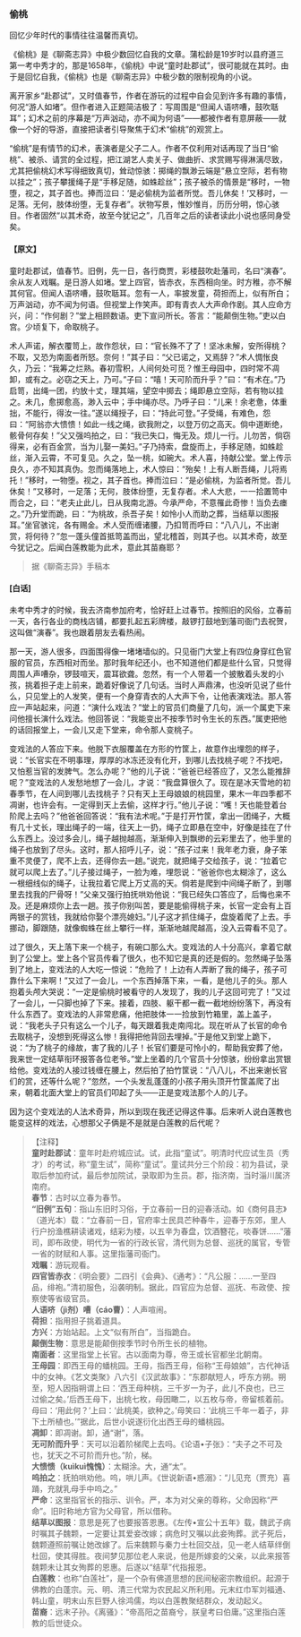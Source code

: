 <script type="text/javascript">
    var head = document.getElementsByTagName('head')[0];
    cssURL = '/public/liao.css';
    linkTag = document.createElement('link');
    linkTag.href = cssURL;
    linkTag.setAttribute('type','text/css');
    linkTag.setAttribute('rel','stylesheet');
    head.appendChild(linkTag);
</script>
### 偷桃

回忆少年时代的事情往往温馨而真切。

《偷桃》是《聊斋志异》中极少数回忆自我的文章。蒲松龄是19岁时以县府道三第一考中秀才的，那是1658年，《偷桃》中说“童时赴郡试”，很可能就在其时。由于是回忆自我，《偷桃》也是《聊斋志异》中极少数的限制视角的小说。

离开家乡“赴郡试”，又时值春节，作者在游玩的过程中自会见到许多有趣的事情，何况“游人如堵”。但作者进入正题简洁极了：写周围是“但闻人语哜嘈，鼓吹聒耳”；幻术之前的序幕是“万声汹动，亦不闻为何语”——都被作者有意屏蔽——就像一个好的导游，直接把读者引导聚焦于幻术“偷桃”的观赏上。

“偷桃”是有情节的幻术，表演者是父子二人。作者不仅利用对话再现了当日“偷桃”、被杀、请赏的全过程，把江湖艺人卖关子、做曲折、求赏赐写得淋漓尽致，尤其把偷桃幻术写得细致真切，耸动惊骇：掷绳的飘渺云端是“悬立空际，若有物以挂之”；孩子攀援绳子是“手移足随，如蛛趁丝”；孩子被杀的情景是“移时，一物堕，视之，其子首也。捧而泣曰：‘是必偷桃为监者所觉。吾儿休矣！’又移时，一足落。无何，肢体纷堕，无复存者”。状物写景，惟妙惟肖，历历分明，惊心骇目。作者固然“以其术奇，故至今犹记之”，几百年之后的读者读此小说也感同身受矣。

#### 【原文】
<section>

童时赴郡试，值春节。旧例，先一日，各行商贾，彩楼鼓吹赴藩司，名曰“演春”。余从友人戏瞩。是日游人如堵。堂上四官，皆赤衣，东西相向坐。时方稚，亦不解其何官。但闻人语哜嘈，鼓吹聒耳。忽有一人，率披发童，荷担而上，似有所白；万声汹动，亦不闻为何语。但视堂上作笑声。即有青衣人大声命作剧。其人应命方兴，问：“作何剧？”堂上相顾数语。吏下宣问所长。答言：“能颠倒生物。”吏以白宫。少顷复下，命取桃子。

术人声诺，解衣覆笥上，故作怨状，曰：“官长殊不了了！坚冰未解，安所得桃？不取，又恐为南面者所怒。奈何！”其子曰：“父已诺之，又焉辞？”术人惆怅良久，乃云：“我筹之烂熟。春初雪积，人间何处可觅？惟王母园中，四时常不凋卸，或有之。必窃之天上，乃可。”子曰：“嘻！天可阶而升乎？”曰：“有术在。”乃启笥，出绳一团，约放十丈，理其端，望空中掷去；绳即悬立空际，若有物以挂之。未几，愈掷愈高，渺入云中；手中绳亦尽。乃呼子曰：“儿来！余老惫，体重拙，不能行，得汝一往。”遂以绳授子，曰：“持此可登。”子受绳，有难色，怨曰：“阿翁亦大愦愦！如此一线之绳，欲我附之，以登万仞之高天。倘中道断绝，骸骨何存矣！”父又强呜拍之，曰：“我已失口，悔无及。烦儿一行。儿勿苦，倘窃得来，必有百金赏，当为儿娶一美妇。”子乃持索，盘旋而上，手移足随，如蛛趁丝，渐入云霄，不可复见。久之，坠一桃，如碗大。术人喜，持献公堂。堂上传示良久，亦不知其真伪。忽而绳落地上，术人惊曰：“殆矣！上有人断吾绳，儿将焉托！”移时，一物堕。视之，其子首也。捧而泣曰：“是必偷桃，为监者所觉。吾儿休矣！”又移时，一足落；无何，肢体纷堕，无复存者。术人大悲，一一拾置笥中而合之，曰：“老夫止此儿，日从我南北游。今承严命，不意罹此奇惨！当负去瘗之。”乃升堂而跪，曰：“为桃故，杀吾子矣！如怜小人而助之葬，当结草以图报耳。”坐官骇诧，各有赐金。术人受而缠诸腰，乃扣笥而呼曰：“八八儿，不出谢赏，将何待？”忽一蓬头僮首抵笥盖而出，望北稽首，则其子也。以其术奇，故至今犹记之。后闻白莲教能为此术，意此其苗裔耶？

</section>

> 据《聊斋志异》手稿本

#### [白话]
<aside>

未考中秀才的时候，我去济南参加府考，恰好赶上过春节。按照旧的风俗，立春前一天，各行各业的商栈店铺，都要扎起五彩牌楼，敲锣打鼓地到藩司衙门去祝贺，这叫做“演春”。我也跟着朋友去看热闹。

那一天，游人很多，四面围得像一堵堵墙似的。只见衙门大堂上有四位身穿红色官服的官员，东西相对而坐。那时我年纪还小，也不知道他们都是些什么官，只觉得周围人声嘈杂，锣鼓喧天，震耳欲聋。忽然，有一个人带着一个披散着头发的小孩，挑着担子走上前来，跪着好像说了几句话。当时人声鼎沸，也没听见说了些什么，只见堂上的人发笑，便有一个身穿青衣的人大声下令，让他表演戏法。那人答应一声站起来，问道：“演什么戏法？”堂上的官员们商量了几句，派一个属吏下来问他擅长演什么戏法。他回答说：“我能变出不按季节时令生长的东西。”属吏把他的话回报堂上，一会儿又走下堂来，命令那人变桃子。

变戏法的人答应下来。他脱下衣服覆盖在方形的竹筐上，故意作出埋怨的样子，说：“长官实在不明事理，厚厚的冰冻还没有化开，到哪儿去找桃子呢？不找吧，又怕惹当官的发脾气。怎么办呢？”他的儿子说：“爸爸已经答应了，又怎么能推辞呢？”变戏法的人发愁地想了一会儿，才说：“我盘算很久了。现在是冰天雪地的初春季节，在人间到哪儿去找桃子？只有天上王母娘娘的桃园里，果木一年四季都不凋谢，也许会有。一定得到天上去偷，这样才行。”他儿子说：“嚄！天也能登着台阶爬上去吗？”他爸爸回答说：“我有法术呢。”于是打开竹筐，拿出一团绳子，大概有几十丈长，理出绳子的一端，往天上一扔，绳子立即悬在空中，好像是挂在了什么东西上。没过多会儿，绳子越抛越高，渐渐伸入到飘缈的云彩里去了，他手里的绳子也放到了尽头。这时，那人招呼儿子，说：“孩子过来！我年老力衰，身子笨重不灵便了，爬不上去，还得你去一趟。”说完，就把绳子交给孩子，说：“拉着它就可以爬上去了。”儿子接过绳子，一脸为难，埋怨说：“爸爸你也太糊涂了，这么一根细线似的绳子，让我拉着它爬上万丈高的天。倘若是爬到中间绳子断了，到哪里去找我的尸骨呀！”父亲又强行拍抚哄劝他说：“我已经失口答应了，后悔也来不及。还是麻烦你上去一趟。孩子你别叫苦，要是能偷得桃子来，长官一定会有上百两银子的赏钱，我就给你娶个漂亮媳妇。”儿子这才抓住绳子，盘旋着爬了上去。手挪动，脚跟随，就像蜘蛛在丝上攀行一样，渐渐地越爬越高，没入云霄看不见了。

过了很久，天上落下来一个桃子，有碗口那么大。变戏法的人十分高兴，拿着它献到了公堂上。堂上各个官员传看了很久，也不知它是真的还是假的。忽然绳子坠落到了地上，变戏法的人大吃一惊说：“危险了！上边有人弄断了我的绳子，孩子可靠什么下来啊！”又过了一会儿，一个东西掉落下来，一看，是他儿子的头。那人抱着头颅大哭说：“一定是偷桃时被看守的人发现了，我的儿子这回可完了！”又过了一会儿，一只脚也掉了下来。接着，四肢、躯干都一截一截地纷纷落下，再没有什么东西了。变戏法的人非常悲痛，他把肢体一一捡放到竹箱里，盖上盖子，说：“我老头子只有这么一个儿子，每天跟着我走南闯北。现在听从了长官的命令去取桃子，没想到死得这么惨！我得把他背回去埋掉。”于是他又到堂上跪下，说：“为了桃子的缘故，害了我的儿子！长官们要是可怜小的，帮助我安葬了他，我来世一定结草衔环报答各位老爷。”堂上坐着的几个官员十分惊骇，纷纷拿出赏银给他。变戏法的人接过钱缠在腰上，然后拍了拍竹筐说：“八八儿，不出来谢长官们的赏，还等什么呢？”忽然，一个头发乱蓬蓬的小孩子用头顶开竹筐盖爬了出来，朝着北面大堂上的官员们叩起了头——正是变戏法那个人的儿子。

因为这个变戏法的人法术奇异，所以到现在我还记得这件事。后来听人说白莲教也能变这样的戏法，心想那父子俩是不是就是白莲教的后代呢？

</aside>

> 【注释】  
<b>童时赴郡试</b>：童年时赴府城应试。试，此指“童试”。明清时代应试生员（秀才）的考试，称“童生试”，简称“童试”。童试共分三个阶段：初为县试，录取后参加府试，最后参加院试，录取即为生员。郡，指济南，当时淄川属济南府。  
<b>春节</b>：古时以立春为春节。  
<b>“旧例”五句</b>：指山东旧时习俗，于立春前一日的迎春活动。如《商何县志》（道光本）载：“立春前一日，官府率士民具芒种春牛，迎春于东郊，里人行户扮渔樵耕读诸戏，结彩为楼，以五辛为春盘，饮酒簪花，啖春饼……”藩司，即布政使，明代为一省的行政长官，清代则为总督、巡抚的属官，专管一省的财赋和人事。这里指藩司衙门。  
<b>戏瞩</b>：游玩观看。  
<b>四官皆赤衣</b>：《明会要》二四引《会典》、《通考》：“凡公服：……一至四品，绯袍。”清初服色，沿袭明制。据此，四官应为总督、巡抚、布政使、按察使等省级官员。  
<b>人语哜（jì剂）嘈（cáo曹）</b>：人声喧闹。  
<b>荷担</b>：指用担子挑着道具。  
<b>方兴</b>：方始站起。上文“似有所白”，当指跪白。  
<b>颠倒生物</b>：意思是能颠倒按季节时令所生长的植物。  
<b>南面者</b>：这里指堂上长官。古以面南为尊，帝王或长官都坐北朝南。  
<b>王母园</b>：即西王母的蟠桃园。王母，指西王母，俗称“王母娘娘”，古代神话中的女神。《艺文类聚》八六引《汉武故事》：“东郡献短人，呼东方朔。朔至，短人因指朔谓上曰：‘西王母种桃，三千岁一为子，此儿不良也，已三过偷之矣。’后西王母下，出桃七枚，母因瞰二，以五枚与帝，帝留核着前。母曰：‘用此何？’上曰：‘此桃美，欲种之。’母笑曰：‘此桃三千年一着子，非下土所植也。’”据此，后世小说遂衍化出西王母的蟠桃园。  
<b>凋卸</b>：即凋谢。卸，通“谢”，落。  
<b>无可阶而升乎</b>：天可以沿着阶梯爬上去吗。《论语•子张》：“夫子之不可及也，犹天之不可阶而升也。”阶，梯。  
<b>大愦愦（kuìkuì愧愧）</b>：太糊涂。大，通“太”。  
<b>呜拍之</b>：抚拍哄劝他。呜，哄儿声。《世说新语•惑溺》：“儿见充（贾充）喜踊，充就乳母手中呜之。”  
<b>严命</b>：这里指官长的指示、训令。严，本为对父亲的尊称，父命因称“严命”。旧时称地方官为父母官，所以借称。  
<b>结草以图报</b>：意思是死了也要报答恩惠。《左传•宣公十五年》载，魏武子病时嘱其子魏颗，一定要让其爱妾改嫁；病危时又嘱以此妾殉葬。武子死后，魏颗遵照前嘱让她改嫁了。后来魏颗与秦力士杜回交战，见一老人结草绊倒杜回，使其得胜。夜间梦见那位老人来说，他是所嫁妾的父亲，以此来报答魏颗未让其女殉葬的恩惠。后遂以“结草”代指报恩。  
<b>白莲教</b>：也称“白莲社”，是一个杂有佛道思想的民间秘密宗教组织。起源于佛教的白蓬宗。元、明、清三代常为农民起义所利用。元末红巾军刘福通、韩山童，明末山东巨野人徐鸿儒，均以白莲教聚结群众，发动起义。  
<b>苗裔</b>：远末子孙。《离骚》：“帝高阳之苗裔兮，朕皇考曰伯庸。”这里指白莲教的后世徒众。  
